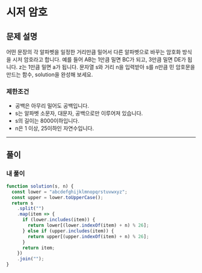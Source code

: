 # 시저 암호

## 문제 설명

어떤 문장의 각 알파벳을 일정한 거리만큼 밀어서 다른 알파벳으로 바꾸는 암호화 방식을 시저 암호라고 합니다. 예를 들어 AB는 1만큼 밀면 BC가 되고, 3만큼 밀면 DE가 됩니다. z는 1만큼 밀면 a가 됩니다. 문자열 s와 거리 n을 입력받아 s를 n만큼 민 암호문을 만드는 함수, solution을 완성해 보세요.

### 제한조건

- 공백은 아무리 밀어도 공백입니다.
- s는 알파벳 소문자, 대문자, 공백으로만 이루어져 있습니다.
- s의 길이는 8000이하입니다.
- n은 1 이상, 25이하인 자연수입니다.

---

## 풀이

### 내 풀이

```js
function solution(s, n) {
  const lower = "abcdefghijklmnopqrstuvwxyz";
  const upper = lower.toUpperCase();
  return s
    .split("")
    .map(item => {
      if (lower.includes(item)) {
        return lower[(lower.indexOf(item) + n) % 26];
      } else if (upper.includes(item)) {
        return upper[(upper.indexOf(item) + n) % 26];
      }
      return item;
    })
    .join("");
}
```
